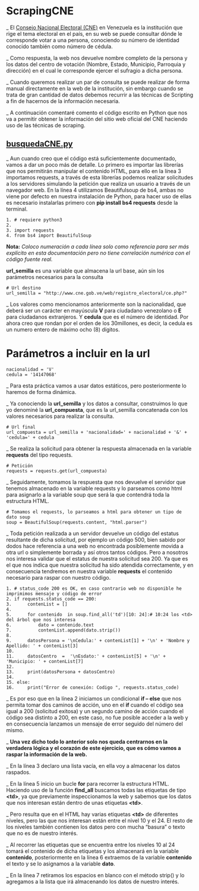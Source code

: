 # ScrapingCNE

_  El [Consejo Nacional Electoral (CNE)](http://www.cne.gob.ve) en Venezuela es la institución que rige el tema electoral en el país, en su web  se puede consultar dónde le corresponde votar a una persona, conociendo su número de identidad conocido también como número de cédula.

_  Como respuesta, la web nos devuelve nombre completo de la persona y los datos del centro de votación (Nombre, Estado, Municipio, Parroquia y dirección)  en el cual le corresponde ejercer el sufragio a  dicha persona.

_  Cuando queremos realizar un par de consulta se puede realizar de forma manual directamente en la web de la institución, sin embargo cuando se trata de gran cantidad de datos debemos recurrir a las técnicas de Scripting a fin de hacernos de la información necesaria.

_  A continuación comentaré comento el código escrito en Python  que nos va a permitir obtener la información del sitio web oficial del CNE haciendo uso de las técnicas de scraping. 

## [busquedaCNE.py](https://github.com/oswaldom-code/Python/blob/master/ScrapingCNE/busquedaCNE.py)

_  Aun cuando creo que el código está suficientemente documentado, vamos a dar un poco más de detalle.
Lo primero es importar las librerías que nos permitirán manipular el contenido HTML, para ello en la línea 3 importamos requests, a través de esta librerías podemos realizar solicitudes a los servidores simulando la petición que realiza un usuario a través de un navegador web. En la línea 4 utilizamos Beautifulsoup de bs4, ambas no viene por defecto en nuestra instalación de Python, para hacer uso de ellas es necesario instalarlas primero con **pip install bs4 requests** desde la terminal.

```
1. # requiere python3
2.
3. import requests
4. from bs4 import BeautifulSoup
```

**Nota:** *Coloco numeración a cada línea solo como referencia para ser más explícito en esta documentación pero no tiene correlación numérica con el código fuente real.*

**url_semilla** es una variable que almacena la url base, aún sin los parámetros necesarios para la consulta

```
# Url destino
url_semilla = "http://www.cne.gob.ve/web/registro_electoral/ce.php?"

```
_  Los valores como mencionamos anteriormente son la nacionalidad, que deberá ser un carácter en mayúscula **V** para ciudadano venezolano o **E** para ciudadanos extranjeros. Y **cedula** que es el número de identidad. Por ahora creo que rondan por el orden de los 30millones, es decir, la cedula es un numero entero de máximo ocho (8) dígitos.

# Parámetros a incluir en la url 

```
nacionalidad = 'V'
cedula = '14147068'

```
_  Para esta práctica vamos a usar datos estáticos, pero posteriormente lo haremos de forma dinámica.

_  Ya conociendo la **url_semilla** y los datos a consultar, construimos lo que yo denominé la **url_compuesta**, que es la url_semilla concatenada con los valores necesarios para realizar la consulta.

```
# Url final
url_compuesta = url_semilla + 'nacionalidad=' + nacionalidad + '&' + 'cedula=' + cedula
```

_  Se realiza la solicitud para obtener la respuesta almacenada en la variable **requests** del tipo requests.

```
# Petición
requests = requests.get(url_compuesta)
```

_  Seguidamente, tomamos la respuesta que nos devuelve el servidor que tenemos almacenado en la variable requests y lo parseamos como html para asignarlo a la variable soup que será la que contendrá toda la estructura HTML.

```
# Tomamos el requests, lo parseamos a html para obtener un tipo de dato soup
soup = BeautifulSoup(requests.content, "html.parser")

```

_  Toda petición realizada a un servidor devuelve un código del estatus resultante de dicha  solicitud, por ejemplo un código 500, bien  sabido por dodos hace referencia a una web no encontrada posiblemente movida a otra url o simplemente borrada y así otros tantos códigos. Pero a nosotros nos interesa validar que el estatus de nuestra solicitud sea 200. Ya que es el que nos indica que nuestra solicitud ha sido atendida correctamente, y en consecuencia tendremos en nuestra variable **requests** el contenido necesario para raspar con nuestro código.

```
1. # status_code 200 es OK, en caso contrario web no disponible he imprimimos mensaje y código de error
2. if requests.status_code == 200:      
3.      contenList = []
4.
5.      for contenido  in soup.find_all('td')[10: 24]:# 10:24 los <td> del árbol que nos interesa
6.          dato = contenido.text
7.          contenList.append(dato.strip())
8.
9.      datosPersona = '\nCedula:' + contenList[1] + '\n' + 'Nombre y Apellido: ' + contenList[3]
10.
11.     datosCentro  =  '\nEsdato:' + contenList[5] + '\n' + 'Municipio: ' + contenList[7]
12. 
13.     print(datosPersona + datosCentro)
14.  
15. else:
16.     print("Error de conexión: Codigo ", requests.status_code)

```

_  Es por eso que en la línea 2 iniciamos un condicional **if – else** que nos permita tomar dos caminos de acción, uno en el **if** cuando el código sea igual a 200 (solicitud exitosa) y un segundo camino de acción cuando el código sea distinto a 200, en este caso, no fue posible acceder a la web y en consecuencia lanzamos un mensaje de error seguido del número del mismo.


_  **Una vez dicho todo lo anterior solo nos queda centrarnos en la verdadera lógica y el corazón de este ejercicio, que es cómo vamos a raspar la información de la web.**


_  En la línea 3 declaro una lista vacía, en ella voy a almacenar los datos raspados.

_  En la línea 5 inicio un bucle **for** para recorrer la estructura HTML. Haciendo uso de la función **find_all** buscamos todas las etiquetas de tipo **\<td>**, ya que previamente inspeccionamos la web y sabemos que los datos que nos interesan están dentro de unas etiquetas **\<td>**.

_  Pero resulta que en el HTML hay varias etiquetas **\<td>** de diferentes niveles, pero las que nos interesan están entre el nivel 10 y el 24. El resto de los niveles también contienen los datos pero con mucha “basura” o texto que no es de nuestro interés.

_  Al recorrer las etiquetas <td> que se encuentra entre los niveles  10 al 24 tomará el contenido de dicha etiquetas y los almacenará en la variable **contenido**, posteriormente en la  línea 6 extraemos de la variable **contenido** el texto  y se lo asignamos a la variable **dato**.

_  En la línea 7 retiramos los espacios en blanco con el método strip() y lo agregamos a la lista que irá almacenando los datos de nuestro interés.


